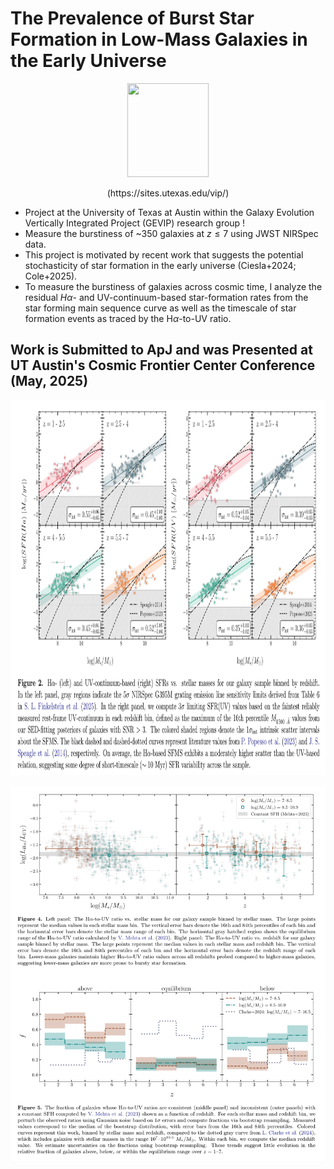 # The Prevalence of Burst Star Formation in Low-Mass Galaxies in the Early Universe

<p align="center">
<img width="130" height="150" src= "https://user-images.githubusercontent.com/120825204/234086692-e96aa802-f497-46ee-aeb4-74b7abbdfdcd.png">
</p>

<p align="center">
(https://sites.utexas.edu/vip/)
</p>

* Project at the University of Texas at Austin within the Galaxy Evolution Vertically Integrated Project (GEVIP) research group !
* Measure the burstiness of ~350 galaxies at $z \leq 7$ using JWST NIRSpec data.
* This project is motivated by recent work that suggests the potential stochasticity of star formation in the early universe (Ciesla+2024; Cole+2025).
* To measure the burstiness of galaxies across cosmic time, I analyze the residual $H\alpha$- and UV-continuum-based star-formation rates from the star forming main sequence curve as well as the timescale of star formation events as traced by the H$\alpha$-to-UV ratio.

## Work is Submitted to ApJ and was Presented at UT Austin's Cosmic Frontier Center Conference (May, 2025)
<p align="center">
<img width="800" height="600" src= "SFMS_results_figures.png">
</p>

<p align="center">
<img width="800" height="600" src= "Ha_to_UV_ratio_results_figures.png">
</p>

